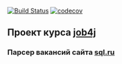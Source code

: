 [![Build Status](https://travis-ci.com/KirillBelyaev74/job4j_grabber.svg?branch=master)](https://travis-ci.com/KirillBelyaev74/job4j_grabber)
[![codecov](https://codecov.io/gh/KirillBelyaev74/job4j_grabber/branch/master/graph/badge.svg?token=HUKLF6OHUV)](https://codecov.io/gh/KirillBelyaev74/job4j_grabber)

## Проект курса [job4j](http://job4j.ru)

### Парсер вакансий сайта [sql.ru](https://www.sql.ru/forum/job-offers/1)